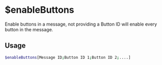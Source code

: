 # $enableButtons

Enable buttons in a message, not providing a Button ID will enable every button in the message.

## Usage

```bash
$enableButtons[Message ID;Button ID 1;Button ID 2;....]
```

